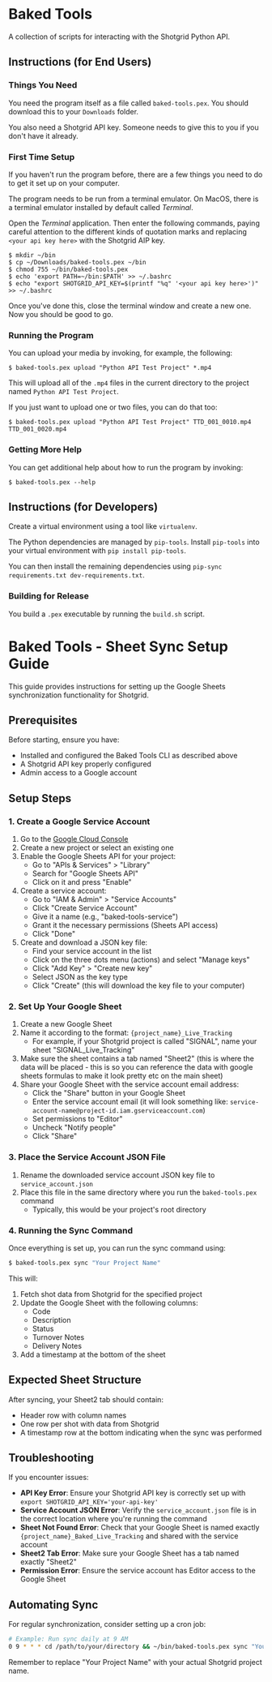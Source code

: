 # Baked Tools
A collection of scripts for interacting with the Shotgrid Python API.

## Instructions (for End Users)
### Things You Need
You need the program itself as a file called `baked-tools.pex`. You should
download this to your `Downloads` folder.

You also need a Shotgrid API key. Someone needs to give this to you if you
don't have it already.

### First Time Setup
If you haven't run the program before, there are a few things you need to do to
get it set up on your computer.

The program needs to be run from a terminal emulator. On MacOS, there is a
terminal emulator installed by default called _Terminal_.

Open the _Terminal_ application. Then enter the following commands, paying
careful attention to the different kinds of quotation marks and replacing
`<your api key here>` with the Shotgrid AIP key.

```
$ mkdir ~/bin
$ cp ~/Downloads/baked-tools.pex ~/bin
$ chmod 755 ~/bin/baked-tools.pex
$ echo 'export PATH=~/bin:$PATH' >> ~/.bashrc
$ echo "export SHOTGRID_API_KEY=$(printf "%q" '<your api key here>')" >> ~/.bashrc
```

Once you've done this, close the terminal window and create a new one. Now you
should be good to go.

### Running the Program
You can upload your media by invoking, for example, the following:

```
$ baked-tools.pex upload "Python API Test Project" *.mp4
```

This will upload all of the `.mp4` files in the current directory to the
project named `Python API Test Project`.

If you just want to upload one or two files, you can do that too:

```
$ baked-tools.pex upload "Python API Test Project" TTD_001_0010.mp4 TTD_001_0020.mp4
```

### Getting More Help
You can get additional help about how to run the program by invoking:

```
$ baked-tools.pex --help
```

## Instructions (for Developers)
Create a virtual environment using a tool like `virtualenv`.

The Python dependencies are managed by `pip-tools`. Install `pip-tools` into
your virtual environment with `pip install pip-tools`.

You can then install the remaining dependencies using `pip-sync
requirements.txt dev-requirements.txt`.

### Building for Release
You build a `.pex` executable by running the `build.sh` script.


# Baked Tools - Sheet Sync Setup Guide

This guide provides instructions for setting up the Google Sheets synchronization functionality for Shotgrid.

## Prerequisites

Before starting, ensure you have:

- Installed and configured the Baked Tools CLI as described above
- A Shotgrid API key properly configured
- Admin access to a Google account

## Setup Steps

### 1. Create a Google Service Account

1. Go to the [Google Cloud Console](https://console.cloud.google.com/)
2. Create a new project or select an existing one
3. Enable the Google Sheets API for your project:
   - Go to "APIs & Services" > "Library"
   - Search for "Google Sheets API"
   - Click on it and press "Enable"
4. Create a service account:
   - Go to "IAM & Admin" > "Service Accounts"
   - Click "Create Service Account"
   - Give it a name (e.g., "baked-tools-service")
   - Grant it the necessary permissions (Sheets API access)
   - Click "Done"
5. Create and download a JSON key file:
   - Find your service account in the list
   - Click on the three dots menu (actions) and select "Manage keys"
   - Click "Add Key" > "Create new key"
   - Select JSON as the key type
   - Click "Create" (this will download the key file to your computer)

### 2. Set Up Your Google Sheet

1. Create a new Google Sheet
2. Name it according to the format: `{project_name}_Live_Tracking`
   - For example, if your Shotgrid project is called "SIGNAL", name your sheet "SIGNAL_Live_Tracking"
3. Make sure the sheet contains a tab named "Sheet2" (this is where the data will be placed - this is so you can reference the data with google sheets formulas to make it look pretty etc on the main sheet)
4. Share your Google Sheet with the service account email address:
   - Click the "Share" button in your Google Sheet
   - Enter the service account email (it will look something like: `service-account-name@project-id.iam.gserviceaccount.com`)
   - Set permissions to "Editor"
   - Uncheck "Notify people"
   - Click "Share"

### 3. Place the Service Account JSON File

1. Rename the downloaded service account JSON key file to `service_account.json`
2. Place this file in the same directory where you run the `baked-tools.pex` command
   - Typically, this would be your project's root directory

### 4. Running the Sync Command

Once everything is set up, you can run the sync command using:

```bash
$ baked-tools.pex sync "Your Project Name"
```

This will:
1. Fetch shot data from Shotgrid for the specified project
2. Update the Google Sheet with the following columns:
   - Code
   - Description
   - Status
   - Turnover Notes
   - Delivery Notes
3. Add a timestamp at the bottom of the sheet

## Expected Sheet Structure

After syncing, your Sheet2 tab should contain:

- Header row with column names
- One row per shot with data from Shotgrid
- A timestamp row at the bottom indicating when the sync was performed

## Troubleshooting

If you encounter issues:

- **API Key Error**: Ensure your Shotgrid API key is correctly set up with `export SHOTGRID_API_KEY='your-api-key'`
- **Service Account JSON Error**: Verify the `service_account.json` file is in the correct location where you're running the command
- **Sheet Not Found Error**: Check that your Google Sheet is named exactly `{project_name}_Baked_Live_Tracking` and shared with the service account
- **Sheet2 Tab Error**: Make sure your Google Sheet has a tab named exactly "Sheet2"
- **Permission Error**: Ensure the service account has Editor access to the Google Sheet

## Automating Sync

For regular synchronization, consider setting up a cron job:

```bash
# Example: Run sync daily at 9 AM
0 9 * * * cd /path/to/your/directory && ~/bin/baked-tools.pex sync "Your Project Name" >> /path/to/logfile.log 2>&1
```

Remember to replace "Your Project Name" with your actual Shotgrid project name.
